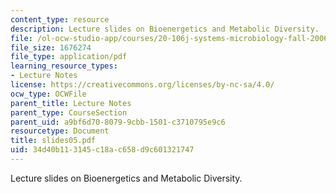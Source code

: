 ```yaml
---
content_type: resource
description: Lecture slides on Bioenergetics and Metabolic Diversity.
file: /ol-ocw-studio-app/courses/20-106j-systems-microbiology-fall-2006/34d40b113145c18ac658d9c601321747_slides05.pdf
file_size: 1676274
file_type: application/pdf
learning_resource_types:
- Lecture Notes
license: https://creativecommons.org/licenses/by-nc-sa/4.0/
ocw_type: OCWFile
parent_title: Lecture Notes
parent_type: CourseSection
parent_uid: a9bf6d70-8079-9cbb-1501-c3710795e9c6
resourcetype: Document
title: slides05.pdf
uid: 34d40b11-3145-c18a-c658-d9c601321747
---
```

Lecture slides on Bioenergetics and Metabolic Diversity.